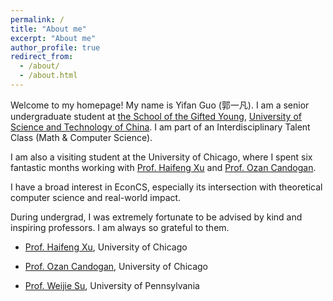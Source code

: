 ```yaml
---
permalink: /
title: "About me"
excerpt: "About me"
author_profile: true
redirect_from: 
  - /about/
  - /about.html
---
```

Welcome to my homepage! My name is Yifan Guo (郭一凡). I am a senior undergraduate student at [the School of the Gifted Young](https://en.scgy.ustc.edu.cn/), [University of Science and Technology of China](http://en.ustc.edu.cn/). I am part of an Interdisciplinary Talent Class (Math & Computer Science).

I am also a visiting student at the University of Chicago, where I spent six fantastic months working with [Prof. Haifeng Xu](https://www.haifeng-xu.com/) and [Prof. Ozan Candogan](https://faculty.chicagobooth.edu/ozan-candogan).

I have a broad interest in EconCS, especially its intersection with theoretical computer science and real-world impact.

During undergrad, I was extremely fortunate to be advised by kind and inspiring professors. I am always so grateful to them.

- [Prof. Haifeng Xu](https://www.haifeng-xu.com/), University of Chicago

- [Prof. Ozan Candogan](https://faculty.chicagobooth.edu/ozan-candogan), University of Chicago

- [Prof. Weijie Su](http://stat.wharton.upenn.edu/~suw/), University of Pennsylvania


